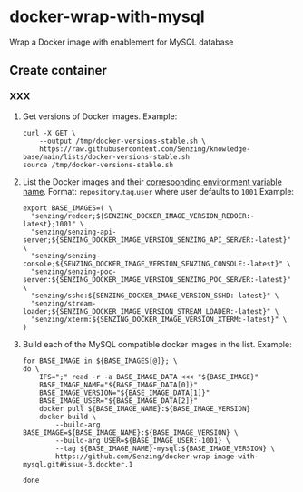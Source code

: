 # docker-wrap-with-mysql
Wrap a Docker image with enablement for MySQL database



## Create container

### XXX


1. Get versions of Docker images.
   Example:

    ```console
    curl -X GET \
        --output /tmp/docker-versions-stable.sh \
        https://raw.githubusercontent.com/Senzing/knowledge-base/main/lists/docker-versions-stable.sh
    source /tmp/docker-versions-stable.sh
    ```

1. List the Docker images and their
   [corresponding environment variable name](https://github.com/Senzing/knowledge-base/blob/main/lists/docker-versions-stable.sh).
   Format: `repository`.`tag`.`user` where user defaults to `1001`
   Example:

    ```console
    export BASE_IMAGES=( \
      "senzing/redoer;${SENZING_DOCKER_IMAGE_VERSION_REDOER:-latest};1001" \
      "senzing/senzing-api-server;${SENZING_DOCKER_IMAGE_VERSION_SENZING_API_SERVER:-latest}" \
      "senzing/senzing-console;${SENZING_DOCKER_IMAGE_VERSION_SENZING_CONSOLE:-latest}" \
      "senzing/senzing-poc-server:${SENZING_DOCKER_IMAGE_VERSION_SENZING_POC_SERVER:-latest}" \
      "senzing/sshd:${SENZING_DOCKER_IMAGE_VERSION_SSHD:-latest}" \
      "senzing/stream-loader;${SENZING_DOCKER_IMAGE_VERSION_STREAM_LOADER:-latest}" \
      "senzing/xterm:${SENZING_DOCKER_IMAGE_VERSION_XTERM:-latest}" \
    )
    ```

1. Build each of the MySQL compatible docker images in the list.
   Example:

    ```console
    for BASE_IMAGE in ${BASE_IMAGES[@]}; \
    do \
        IFS=";" read -r -a BASE_IMAGE_DATA <<< "${BASE_IMAGE}"
        BASE_IMAGE_NAME="${BASE_IMAGE_DATA[0]}"
        BASE_IMAGE_VERSION="${BASE_IMAGE_DATA[1]}"
        BASE_IMAGE_USER="${BASE_IMAGE_DATA[2]}"
        docker pull ${BASE_IMAGE_NAME}:${BASE_IMAGE_VERSION}
        docker build \
            --build-arg BASE_IMAGE=${BASE_IMAGE_NAME}:${BASE_IMAGE_VERSION} \
            --build-arg USER=${BASE_IMAGE_USER:-1001} \
            --tag ${BASE_IMAGE_NAME}-mysql:${BASE_IMAGE_VERSION} \
            https://github.com/Senzing/docker-wrap-image-with-mysql.git#issue-3.dockter.1

    done
    ```
